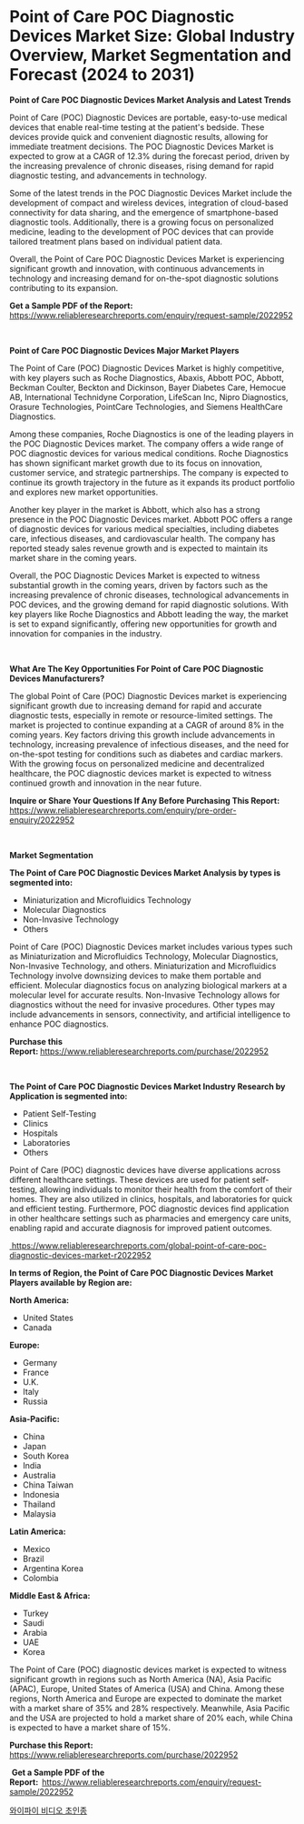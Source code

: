 <p><h1>Point of Care POC Diagnostic Devices Market Size: Global Industry Overview, Market Segmentation and Forecast (2024 to 2031)</h1></p><p><strong>Point of Care POC Diagnostic Devices Market Analysis and Latest Trends</strong></p>
<p><p>Point of Care (POC) Diagnostic Devices are portable, easy-to-use medical devices that enable real-time testing at the patient's bedside. These devices provide quick and convenient diagnostic results, allowing for immediate treatment decisions. The POC Diagnostic Devices Market is expected to grow at a CAGR of 12.3% during the forecast period, driven by the increasing prevalence of chronic diseases, rising demand for rapid diagnostic testing, and advancements in technology.</p><p>Some of the latest trends in the POC Diagnostic Devices Market include the development of compact and wireless devices, integration of cloud-based connectivity for data sharing, and the emergence of smartphone-based diagnostic tools. Additionally, there is a growing focus on personalized medicine, leading to the development of POC devices that can provide tailored treatment plans based on individual patient data.</p><p>Overall, the Point of Care POC Diagnostic Devices Market is experiencing significant growth and innovation, with continuous advancements in technology and increasing demand for on-the-spot diagnostic solutions contributing to its expansion.</p></p>
<p><strong>Get a Sample PDF of the Report:&nbsp;</strong> <a href="https://www.reliableresearchreports.com/enquiry/request-sample/2022952">https://www.reliableresearchreports.com/enquiry/request-sample/2022952</a></p>
<p>&nbsp;</p>
<p><strong>Point of Care POC Diagnostic Devices Major Market Players</strong></p>
<p><p>The Point of Care (POC) Diagnostic Devices Market is highly competitive, with key players such as Roche Diagnostics, Abaxis, Abbott POC, Abbott, Beckman Coulter, Beckton and Dickinson, Bayer Diabetes Care, Hemocue AB, International Technidyne Corporation, LifeScan Inc, Nipro Diagnostics, Orasure Technologies, PointCare Technologies, and Siemens HealthCare Diagnostics.</p><p>Among these companies, Roche Diagnostics is one of the leading players in the POC Diagnostic Devices market. The company offers a wide range of POC diagnostic devices for various medical conditions. Roche Diagnostics has shown significant market growth due to its focus on innovation, customer service, and strategic partnerships. The company is expected to continue its growth trajectory in the future as it expands its product portfolio and explores new market opportunities.</p><p>Another key player in the market is Abbott, which also has a strong presence in the POC Diagnostic Devices market. Abbott POC offers a range of diagnostic devices for various medical specialties, including diabetes care, infectious diseases, and cardiovascular health. The company has reported steady sales revenue growth and is expected to maintain its market share in the coming years.</p><p>Overall, the POC Diagnostic Devices Market is expected to witness substantial growth in the coming years, driven by factors such as the increasing prevalence of chronic diseases, technological advancements in POC devices, and the growing demand for rapid diagnostic solutions. With key players like Roche Diagnostics and Abbott leading the way, the market is set to expand significantly, offering new opportunities for growth and innovation for companies in the industry.</p></p>
<p>&nbsp;</p>
<p><strong>What Are The Key Opportunities For Point of Care POC Diagnostic Devices Manufacturers?</strong></p>
<p><p>The global Point of Care (POC) Diagnostic Devices market is experiencing significant growth due to increasing demand for rapid and accurate diagnostic tests, especially in remote or resource-limited settings. The market is projected to continue expanding at a CAGR of around 8% in the coming years. Key factors driving this growth include advancements in technology, increasing prevalence of infectious diseases, and the need for on-the-spot testing for conditions such as diabetes and cardiac markers. With the growing focus on personalized medicine and decentralized healthcare, the POC diagnostic devices market is expected to witness continued growth and innovation in the near future.</p></p>
<p><strong>Inquire or Share Your Questions If Any Before Purchasing This Report:</strong> <a href="https://www.reliableresearchreports.com/enquiry/pre-order-enquiry/2022952">https://www.reliableresearchreports.com/enquiry/pre-order-enquiry/2022952</a></p>
<p>&nbsp;</p>
<p><strong>Market Segmentation</strong></p>
<p><strong>The Point of Care POC Diagnostic Devices Market Analysis by types is segmented into:</strong></p>
<p><ul><li>Miniaturization and Microfluidics Technology</li><li>Molecular Diagnostics</li><li>Non-Invasive Technology</li><li>Others</li></ul></p>
<p><p>Point of Care (POC) Diagnostic Devices market includes various types such as Miniaturization and Microfluidics Technology, Molecular Diagnostics, Non-Invasive Technology, and others. Miniaturization and Microfluidics Technology involve downsizing devices to make them portable and efficient. Molecular diagnostics focus on analyzing biological markers at a molecular level for accurate results. Non-Invasive Technology allows for diagnostics without the need for invasive procedures. Other types may include advancements in sensors, connectivity, and artificial intelligence to enhance POC diagnostics.</p></p>
<p><strong>Purchase this Report:&nbsp;</strong><a href="https://www.reliableresearchreports.com/purchase/2022952">https://www.reliableresearchreports.com/purchase/2022952</a></p>
<p>&nbsp;</p>
<p><strong>The Point of Care POC Diagnostic Devices Market Industry Research by Application is segmented into:</strong></p>
<p><ul><li>Patient Self-Testing</li><li>Clinics</li><li>Hospitals</li><li>Laboratories</li><li>Others</li></ul></p>
<p><p>Point of Care (POC) diagnostic devices have diverse applications across different healthcare settings. These devices are used for patient self-testing, allowing individuals to monitor their health from the comfort of their homes. They are also utilized in clinics, hospitals, and laboratories for quick and efficient testing. Furthermore, POC diagnostic devices find application in other healthcare settings such as pharmacies and emergency care units, enabling rapid and accurate diagnosis for improved patient outcomes.</p></p>
<p><a href="https://www.reliableresearchreports.com/global-point-of-care-poc-diagnostic-devices-market-r2022952">&nbsp;https://www.reliableresearchreports.com/global-point-of-care-poc-diagnostic-devices-market-r2022952</a></p>
<p><strong>In terms of Region, the Point of Care POC Diagnostic Devices Market Players available by Region are:</strong></p>
<p>
    <p> <strong> North America: </strong>
        <ul>
            <li>United States</li>
            <li>Canada</li>
        </ul>
        </p> 
    <p> <strong> Europe: </strong>
        <ul>
            <li>Germany</li>
            <li>France</li>
            <li>U.K.</li>
            <li>Italy</li>
            <li>Russia</li>
        </ul>
        </p> 
    <p> <strong> Asia-Pacific: </strong>
        <ul>
            <li>China</li>
            <li>Japan</li>
            <li>South Korea</li>
            <li>India</li>
            <li>Australia</li>
            <li>China Taiwan</li>
            <li>Indonesia</li>
            <li>Thailand</li>
            <li>Malaysia</li>
        </ul>
        </p> 
    <p> <strong> Latin America: </strong>
        <ul>
            <li>Mexico</li>
            <li>Brazil</li>
            <li>Argentina Korea</li>
            <li>Colombia</li>
        </ul>
        </p> 
    <p> <strong> Middle East & Africa: </strong>
        <ul>
            <li>Turkey</li>
            <li>Saudi</li>
            <li>Arabia</li>
            <li>UAE</li>
            <li>Korea</li>
        </ul>
    </p>
    </p>
<p><p>The Point of Care (POC) diagnostic devices market is expected to witness significant growth in regions such as North America (NA), Asia Pacific (APAC), Europe, United States of America (USA) and China. Among these regions, North America and Europe are expected to dominate the market with a market share of 35% and 28% respectively. Meanwhile, Asia Pacific and the USA are projected to hold a market share of 20% each, while China is expected to have a market share of 15%.</p></p>
<p><strong>Purchase this Report: </strong><a href="https://www.reliableresearchreports.com/purchase/2022952">https://www.reliableresearchreports.com/purchase/2022952</a></p>
<p>&nbsp;<strong>Get a Sample PDF of the Report:&nbsp;&nbsp;</strong><a href="https://www.reliableresearchreports.com/enquiry/request-sample/2022952">https://www.reliableresearchreports.com/enquiry/request-sample/2022952</a></p>
<p><strong></strong></p>
<p><p><a href="https://medium.com/@jamar_anas/wi-fi-%EB%B9%84%EB%94%94%EC%98%A4-%EB%8F%84%EC%96%B4%EB%B2%A8-%EC%8B%9C%EC%9E%A5-%EC%98%88%EC%B8%A1-%EC%8B%9C%EC%9E%A5-%ED%8A%B8%EB%A0%8C%EB%93%9C-%EB%B0%8F-%EC%98%81%ED%96%A5-%EB%B6%84%EC%84%9D-2024-2031-61467fda74f3">와이파이 비디오 초인종</a></p></p>